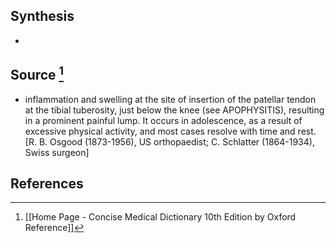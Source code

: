 ## Synthesis
- 
## Source [^1]
- inflammation and swelling at the site of insertion of the patellar tendon at the tibial tuberosity, just below the knee (see APOPHYSITIS), resulting in a prominent painful lump. It occurs in adolescence, as a result of excessive physical activity, and most cases resolve with time and rest. \[R. B. Osgood (1873-1956), US orthopaedist; C. Schlatter (1864-1934), Swiss surgeon]
## References

[^1]: [[Home Page - Concise Medical Dictionary 10th Edition by Oxford Reference]]